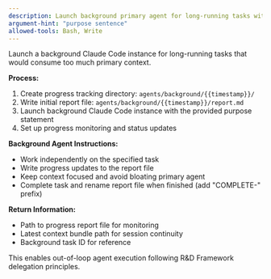 ```yaml
---
description: Launch background primary agent for long-running tasks with progress tracking
argument-hint: "purpose sentence"
allowed-tools: Bash, Write
---
```

Launch a background Claude Code instance for long-running tasks that would consume too much primary context.

**Process:**
1. Create progress tracking directory: `agents/background/{{timestamp}}/`
2. Write initial report file: `agents/background/{{timestamp}}/report.md`
3. Launch background Claude Code instance with the provided purpose statement
4. Set up progress monitoring and status updates

**Background Agent Instructions:**
- Work independently on the specified task
- Write progress updates to the report file
- Keep context focused and avoid bloating primary agent
- Complete task and rename report file when finished (add "COMPLETE-" prefix)

**Return Information:**
- Path to progress report file for monitoring
- Latest context bundle path for session continuity
- Background task ID for reference

This enables out-of-loop agent execution following R&D Framework delegation principles.